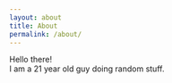 ```yaml
---
layout: about
title: About
permalink: /about/
---
```


Hello there!  
I am a 21 year old guy doing random stuff.